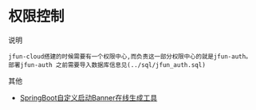 # 权限控制

说明
 
    jfun-cloud搭建的时候需要有一个权限中心,而负责这一部分权限中心的就是jfun-auth。
    部署jfun-auth 之前需要导入数据库信息见(../sql/jfun_auth.sql)





其他

* [SpringBoot自定义启动Banner在线生成工具](https://www.bootschool.net/ascii)    